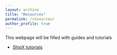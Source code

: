 ```yaml
---
layout: archive
title: "Resources"
permalink: /resources/
author_profile: true
---
```

This webpage will be filled with guides and tutorials

- [ShipX tutorials](momchil-terziev.github.io/resources/Working-with-shipx-title)
